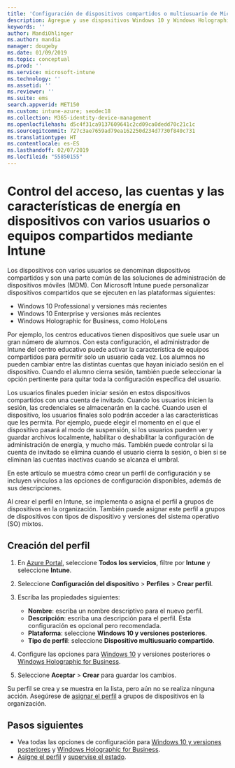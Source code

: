 ```yaml
---
title: 'Configuración de dispositivos compartidos o multiusuario de Microsoft Intune: Azure | Microsoft Docs'
description: Agregue y use dispositivos Windows 10 y Windows Holographic for Business compartidos o con varios usuarios en Microsoft Intune. Vea una lista de todas las opciones de configuración y lo que hacen en los dispositivos, incluido Microsoft HoloLens. Controle cuentas de invitado, administre cuentas y elimine cuentas inactivas, permita o impida guardar en el almacenamiento local, configure las opciones de energía y suspensión, seleccione cuándo se instalarán las actualizaciones y use dispositivos en entornos educativos en un perfil de configuración de dispositivos.
keywords: ''
author: MandiOhlinger
ms.author: mandia
manager: dougeby
ms.date: 01/09/2019
ms.topic: conceptual
ms.prod: ''
ms.service: microsoft-intune
ms.technology: ''
ms.assetid: ''
ms.reviewer: ''
ms.suite: ems
search.appverid: MET150
ms.custom: intune-azure; seodec18
ms.collection: M365-identity-device-management
ms.openlocfilehash: d5c4f31ca9137609641c2cd09ca0dedd70c21c1c
ms.sourcegitcommit: 727c3ae7659ad79ea162250d234d7730f840c731
ms.translationtype: HT
ms.contentlocale: es-ES
ms.lasthandoff: 02/07/2019
ms.locfileid: "55850155"
---
```

# <a name="control-access-accounts-and-power-features-on-shared-pc-or-multi-user-devices-using-intune"></a>Control del acceso, las cuentas y las características de energía en dispositivos con varios usuarios o equipos compartidos mediante Intune

Los dispositivos con varios usuarios se denominan dispositivos compartidos y son una parte común de las soluciones de administración de dispositivos móviles (MDM). Con Microsoft Intune puede personalizar dispositivos compartidos que se ejecuten en las plataformas siguientes:

- Windows 10 Professional y versiones más recientes
- Windows 10 Enterprise y versiones más recientes
- Windows Holographic for Business, como HoloLens

Por ejemplo, los centros educativos tienen dispositivos que suele usar un gran número de alumnos. Con esta configuración, el administrador de Intune del centro educativo puede activar la característica de equipos compartidos para permitir solo un usuario cada vez. Los alumnos no pueden cambiar entre las distintas cuentas que hayan iniciado sesión en el dispositivo. Cuando el alumno cierra sesión, también puede seleccionar la opción pertinente para quitar toda la configuración específica del usuario.

Los usuarios finales pueden iniciar sesión en estos dispositivos compartidos con una cuenta de invitado. Cuando los usuarios inicien la sesión, las credenciales se almacenarán en la caché. Cuando usen el dispositivo, los usuarios finales solo podrán acceder a las características que les permita. Por ejemplo, puede elegir el momento en el que el dispositivo pasará al modo de suspensión, si los usuarios pueden ver y guardar archivos localmente, habilitar o deshabilitar la configuración de administración de energía, y mucho más. También puede controlar si la cuenta de invitado se elimina cuando el usuario cierra la sesión, o bien si se eliminan las cuentas inactivas cuando se alcanza el umbral.

En este artículo se muestra cómo crear un perfil de configuración y se incluyen vínculos a las opciones de configuración disponibles, además de sus descripciones.

Al crear el perfil en Intune, se implementa o asigna el perfil a grupos de dispositivos en la organización. También puede asignar este perfil a grupos de dispositivos con tipos de dispositivo y versiones del sistema operativo (SO) mixtos.

## <a name="create-the-profile"></a>Creación del perfil

1. En [Azure Portal](https://portal.azure.com), seleccione **Todos los servicios**, filtre por **Intune** y seleccione **Intune**.
2. Seleccione **Configuración del dispositivo** > **Perfiles** > **Crear perfil**.
3. Escriba las propiedades siguientes:

   - **Nombre**: escriba un nombre descriptivo para el nuevo perfil.
   - **Descripción**: escriba una descripción para el perfil. Esta configuración es opcional pero recomendada.
   - **Plataforma**: seleccione **Windows 10 y versiones posteriores**.
   - **Tipo de perfil**: seleccione **Dispositivo multiusuario compartido**.

4. Configure las opciones para [Windows 10](shared-user-device-settings-windows.md) y versiones posteriores o [Windows Holographic for Business](shared-user-device-settings-windows-holographic.md).

5. Seleccione **Aceptar** > **Crear** para guardar los cambios.

Su perfil se crea y se muestra en la lista, pero aún no se realiza ninguna acción. Asegúrese de [asignar el perfil](device-profile-assign.md) a grupos de dispositivos en la organización.

## <a name="next-steps"></a>Pasos siguientes

- Vea todas las opciones de configuración para [Windows 10 y versiones posteriores](shared-user-device-settings-windows.md) y [Windows Holographic for Business](shared-user-device-settings-windows-holographic.md).
- [Asigne el perfil](device-profile-assign.md) y [supervise el estado](device-profile-monitor.md).
